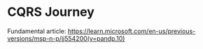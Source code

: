 # CQRS Journey

Fundamental article:
https://learn.microsoft.com/en-us/previous-versions/msp-n-p/jj554200(v=pandp.10)

